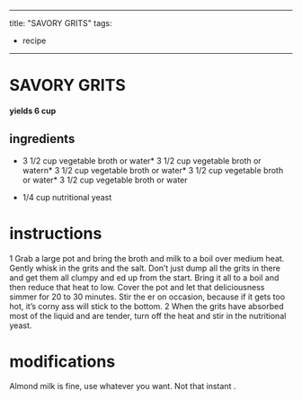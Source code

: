 

	
---
title: "SAVORY GRITS"
tags:
  - recipe
---
# SAVORY GRITS
#### yields 6 cup
## ingredients
* 3 1/2 cup vegetable broth or water* 3 1/2 cup vegetable broth or watern* 3 1/2 cup vegetable broth or water* 3 1/2 cup vegetable broth or water* 3 1/2 cup vegetable broth or water

* 1/4 cup nutritional yeast

# instructions
1 Grab a large pot and bring the broth and milk to a boil over medium heat. Gently whisk in the grits and the salt. Don’t just dump all the grits in there and get them all clumpy and  ed up from the start. Bring it all to a boil and then reduce that heat to low. Cover the pot and let that deliciousness simmer for 20 to 30 minutes. Stir the  er on occasion, because if it gets too hot, it’s corny ass will stick to the bottom.
2 When the grits have absorbed most of the liquid and are tender, turn off the heat and stir in the nutritional yeast.

# modifications

Almond milk is fine, use whatever you want.
 Not that instant   .
 
	

